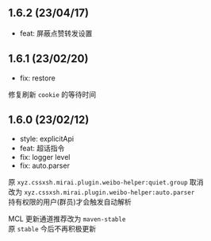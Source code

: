 ## 1.6.2 (23/04/17)

* feat: 屏蔽点赞转发设置

## 1.6.1 (23/02/20)

* fix: restore

修复刷新 `cookie` 的等待时间

## 1.6.0 (23/02/12)

* style: explicitApi
* feat: 超话指令
* fix: logger level
* fix: auto.parser

原 `xyz.cssxsh.mirai.plugin.weibo-helper:quiet.group` 取消  
改为 `xyz.cssxsh.mirai.plugin.weibo-helper:auto.parser`  
持有权限的用户(群员)才会触发自动解析  

MCL 更新通道推荐改为 `maven-stable`  
原 `stable` 今后不再积极更新